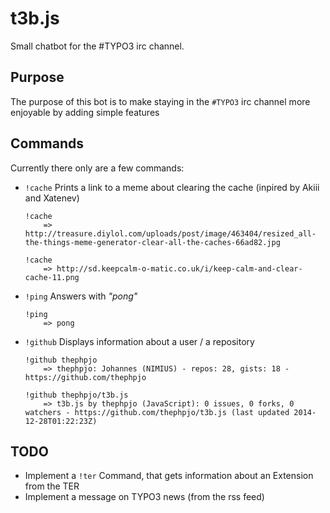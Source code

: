 t3b.js
======

Small chatbot for the #TYPO3 irc channel.

Purpose
---

The purpose of this bot is to make staying in the `#TYPO3` irc channel more enjoyable by adding simple features

Commands
---
Currently there only are a few commands:

- `!cache`  Prints a link to a meme about clearing the cache (inpired by Akiii and Xatenev)
    ```
    !cache
        => http://treasure.diylol.com/uploads/post/image/463404/resized_all-the-things-meme-generator-clear-all-the-caches-66ad82.jpg
        
    !cache 
        => http://sd.keepcalm-o-matic.co.uk/i/keep-calm-and-clear-cache-11.png
    ```

- `!ping`   Answers with _"pong"_
    ```
    !ping
        => pong
    ```

- `!github` Displays information about a user / a repository
    ```
    !github thephpjo
        => thephpjo: Johannes (NIMIUS) - repos: 28, gists: 18 - https://github.com/thephpjo
    
    !github thephpjo/t3b.js
        => t3b.js by thephpjo (JavaScript): 0 issues, 0 forks, 0 watchers - https://github.com/thephpjo/t3b.js (last updated 2014-12-28T01:22:23Z)
    ```

TODO
---

- Implement a `!ter` Command, that gets information about an Extension from the TER
- Implement a message on TYPO3 news (from the rss feed)